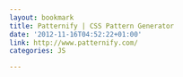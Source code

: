 ```yaml
---
layout: bookmark
title: Patternify | CSS Pattern Generator
date: '2012-11-16T04:52:22+01:00'
link: http://www.patternify.com/
categories: JS

---
```


